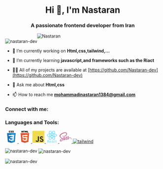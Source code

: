 <h1 align="center">Hi 👋, I'm Nastaran</h1>
<h3 align="center">A passionate frontend developer from Iran</h3>
<img align="right" width="400" alt="Nastaran" src="https://camo.githubusercontent.com/865742357ca7a0cc7cd0e36df40e6105259ab24ae7d02f5536a58cff81bbacb5/68747470733a2f2f63646e2e6472696262626c652e636f6d2f75736572732f31373730372f73637265656e73686f74732f323431333735342f7272722e676966">
<p align="left"> <img src="https://komarev.com/ghpvc/?username=nastaran-dev&label=Profile%20views&color=0e75b6&style=flat" alt="nastaran-dev" /> </p>

- 🔭 I’m currently working on **Html,css,tailwind,...**

- 🌱 I’m currently learning **javascript,and frameworks such as the Riact**

- 👨‍💻 All of my projects are available at [https://github.com/Nastaran-dev](https://github.com/Nastaran-dev)

- 💬 Ask me about **Html,css**

- 📫 How to reach me **mohammadinastaran1384@gmail.com**

<h3 align="left">Connect with me:</h3>
<p align="left">
</p>

<h3 align="left">Languages and Tools:</h3>
<p align="left"> <a href="https://www.w3schools.com/css/" target="_blank" rel="noreferrer"> <img src="https://raw.githubusercontent.com/devicons/devicon/master/icons/css3/css3-original-wordmark.svg" alt="css3" width="40" height="40"/> </a> <a href="https://www.w3.org/html/" target="_blank" rel="noreferrer"> <img src="https://raw.githubusercontent.com/devicons/devicon/master/icons/html5/html5-original-wordmark.svg" alt="html5" width="40" height="40"/> </a> <a href="https://developer.mozilla.org/en-US/docs/Web/JavaScript" target="_blank" rel="noreferrer"> <img src="https://raw.githubusercontent.com/devicons/devicon/master/icons/javascript/javascript-original.svg" alt="javascript" width="40" height="40"/> </a> <a href="https://reactjs.org/" target="_blank" rel="noreferrer"> <img src="https://raw.githubusercontent.com/devicons/devicon/master/icons/react/react-original-wordmark.svg" alt="react" width="40" height="40"/> </a> <a href="https://sass-lang.com" target="_blank" rel="noreferrer"> <img src="https://raw.githubusercontent.com/devicons/devicon/master/icons/sass/sass-original.svg" alt="sass" width="40" height="40"/> </a> <a href="https://tailwindcss.com/" target="_blank" rel="noreferrer"> <img src="https://www.vectorlogo.zone/logos/tailwindcss/tailwindcss-icon.svg" alt="tailwind" width="40" height="40"/> </a> </p>

<p><img align="left" src="https://github-readme-stats.vercel.app/api/top-langs?username=nastaran-dev&show_icons=true&locale=en&layout=compact" alt="nastaran-dev" /></p>

<p>&nbsp;<img align="center" src="https://github-readme-stats.vercel.app/api?username=nastaran-dev&show_icons=true&locale=en" alt="nastaran-dev" /></p>

<p><img align="center" src="https://github-readme-streak-stats.herokuapp.com/?user=nastaran-dev&" alt="nastaran-dev" /></p>

